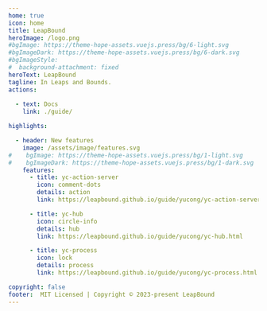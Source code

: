 ```yaml
---
home: true
icon: home
title: LeapBound
heroImage: /logo.png
#bgImage: https://theme-hope-assets.vuejs.press/bg/6-light.svg
#bgImageDark: https://theme-hope-assets.vuejs.press/bg/6-dark.svg
#bgImageStyle:
#  background-attachment: fixed
heroText: LeapBound
tagline: In Leaps and Bounds.
actions:
  
  - text: Docs
    link: ./guide/

highlights:

  - header: New features
    image: /assets/image/features.svg
#    bgImage: https://theme-hope-assets.vuejs.press/bg/1-light.svg
#    bgImageDark: https://theme-hope-assets.vuejs.press/bg/1-dark.svg
    features:
      - title: yc-action-server
        icon: comment-dots
        details: action
        link: https://leapbound.github.io/guide/yucong/yc-action-server.html

      - title: yc-hub
        icon: circle-info
        details: hub
        link: https://leapbound.github.io/guide/yucong/yc-hub.html

      - title: yc-process
        icon: lock
        details: process
        link: https://leapbound.github.io/guide/yucong/yc-process.html

copyright: false
footer:  MIT Licensed | Copyright © 2023-present LeapBound
---
```


